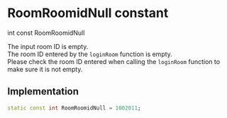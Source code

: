 


# RoomRoomidNull constant







int const RoomRoomidNull
  




<p>The input room ID is empty. <br>The room ID entered by the <code>loginRoom</code> function is empty. <br>Please check the room ID entered when calling the <code>loginRoom</code> function to make sure it is not empty.</p>



## Implementation

```dart
static const int RoomRoomidNull = 1002011;
```







